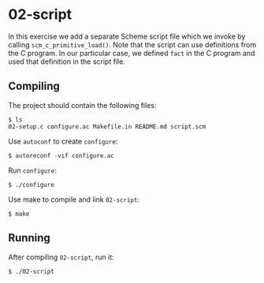 # 02-script

In this exercise we add a separate Scheme script file which we invoke by calling `scm_c_primitive_load()`. Note that the
script can use definitions from the C program. In our particular case, we defined `fact` in the C program and used that
definition in the script file.

## Compiling

The project should contain the following files:

    $ ls
    02-setup.c configure.ac Makefile.in README.md script.scm

Use `autoconf` to create `configure`:

    $ autoreconf -vif configure.ac

Run `configure`:

    $ ./configure

Use make to compile and link `02-script`:

    $ make

## Running

After compiling `02-script`, run it:

    $ ./02-script
